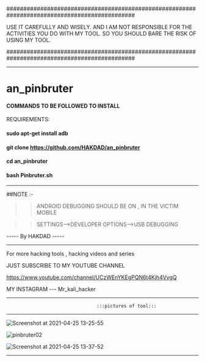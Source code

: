 ##############################################################################################

USE IT CAREFULLY AND WISELY. AND I AM NOT RESPONSIBLE FOR THE ACTIVITIES YOU DO WITH MY TOOL. SO YOU SHOULD BARE THE RISK OF USING MY TOOL.

##############################################################################################

**********************************

# an_pinbruter



#### COMMANDS TO BE FOLLOWED TO INSTALL

REQUIREMENTS:

#### sudo apt-get install adb

#### git clone https://github.com/HAKDAD/an_pinbruter

#### cd an_pinbruter

#### bash Pinbruter.sh

********************************

##NOTE :-
   >> ANDROID DEBUGGING SHOULD BE ON , IN THE VICTIM MOBILE
   
   >> SETTINGS-->DEVELOPER OPTIONS-->USB DEBUGGING
   
----- By HAKDAD ----- 

*************************************

For more hacking tools , hacking videos and series

JUST SUBSCRIBE TO MY YOUTUBE CHANNEL

https://www.youtube.com/channel/UCzWEnYKEgPQN6t4Kjh4VvgQ

MY INSTAGRAM --- Mr_kali_hacker

**************************************
                                     :::pictures of tool:::
**************************************

![Screenshot at 2021-04-25 13-25-55](https://user-images.githubusercontent.com/70651595/115986029-0a522880-a5cc-11eb-9ad4-a9d1333409f0.png)

![pinbruter02](https://user-images.githubusercontent.com/70651595/115986053-20f87f80-a5cc-11eb-9ed3-73bbc3f81f62.png)

![Screenshot at 2021-04-25 13-37-52](https://user-images.githubusercontent.com/70651595/115986059-2b1a7e00-a5cc-11eb-8e61-c15ae3e19a5c.png)

*************************************
